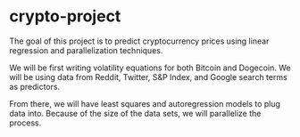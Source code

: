 # crypto-project

The goal of this project is to predict cryptocurrency prices using
linear regression and parallelization techniques.

We will be first writing volatility equations for both Bitcoin and Dogecoin.
We will be using data from Reddit, Twitter, S&P Index, and Google search terms
as predictors.

From there, we will have least squares and autoregression models to plug data into.
Because of the size of the data sets, we will parallelize the process.


